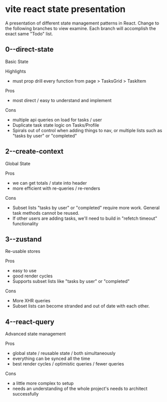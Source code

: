 # vite react state presentation
A presentation of different state management patterns in React. Change to the following branches
to view examine. Each branch will accomplish the exact same "Todo" list.

## 0--direct-state
Basic State

Highlights 
- must prop drill every function from page > TasksGrid > TaskItem

Pros 
- most direct / easy to understand and implement 

Cons
- multiple api queries on load for tasks / user 
- Duplicate task state logic on Tasks/Profile
- Spirals out of control when adding things to nav, or multiple lists such as "tasks by user" or "completed"

## 2--create-context
Global State 

Pros 
- we can get totals / state into header 
- more efficient with re-queries / re-renders

Cons
- Subset lists "tasks by user" or "completed" require more work. General task methods cannot be reused.
- If other users are adding tasks, we'll need to build in "refetch timeout" functionality

## 3--zustand
Re-usable stores

Pros
- easy to use 
- good render cycles
- Supports subset lists like "tasks by user" or "completed"

Cons 
- More XHR queries
- Subset lists can become stranded and out of date with each other.


## 4--react-query
Advanced state management

Pros 
- global state / reusable state / both simultaneously 
- everything can be synced all the time 
- best render cycles / optimistic queries / fewer queries 

Cons 
- a little more complex to setup 
- needs an understanding of the whole project's needs to architect successfully

